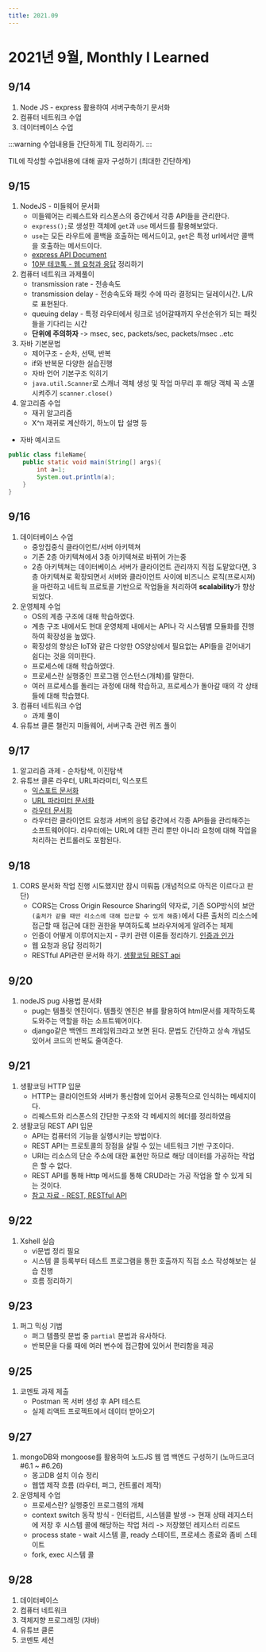 ```yaml
---
title: 2021.09
---
```


# 2021년 9월, Monthly I Learned

## 9/14

1. Node JS - express 활용하여 서버구축하기 문서화
2. 컴퓨터 네트워크 수업
3. 데이터베이스 수업

:::warning
수업내용들 간단하게 TIL 정리하기.
:::

TIL에 작성할 수업내용에 대해 골자 구성하기 (최대한 간단하게)

## 9/15

1. NodeJS - 미들웨어 문서화
   - 미들웨어는 리퀘스트와 리스폰스의 중간에서 각종 API들을 관리한다.
   - `express();`로 생성한 객체에 `get`과 `use` 메서드를 활용해보았다.
   - `use`는 모든 라우트에 콜백을 호출하는 메서드이고, `get`은 특정 url에서만 콜백을 호출하는 메서드이다.
   - [express API Document](https://expressjs.com/en/api.html#req)
   - [10분 테코톡 - 웹 요청과 응답](https://www.youtube.com/watch?v=xz7e-GL2g6g) 정리하기
2. 컴퓨터 네트워크 과제풀이
   - transmission rate - 전송속도
   - transmission delay - 전송속도와 패킷 수에 따라 결정되는 딜레이시간. L/R로 표현된다.
   - queuing delay - 특정 라우터에서 링크로 넘어갈때까지 우선순위가 되는 패킷들을 기다리는 시간
   - **단위에 주의하자** -> msec, sec, packets/sec, packets/msec ..etc
3. 자바 기본문법
   - 제어구조 - 순차, 선택, 반복
   - if와 반복문 다양한 실습진행
   - 자바 언어 기본구조 익히기
   - `java.util.Scanner`로 스캐너 객체 생성 및 작업 마무리 후 해당 객체 꼭 소멸시켜주기 `scanner.close()`
4. 알고리즘 수업
   - 재귀 알고리즘
   - X^n 재귀로 계산하기, 하노이 탑 설명 등

- 자바 예시코드

```java
public class fileName{
    public static void main(String[] args){
        int a=1;
        System.out.println(a);
    }
}
```

## 9/16

1. 데이터베이스 수업
   - 중앙집중식 클라이언트/서버 아키텍쳐
   - 기존 2층 아키텍쳐에서 3층 아키텍쳐로 바뀌어 가는중
   - 2층 아키텍쳐는 데이터베이스 서버가 클라이언트 관리까지 직접 도맡았다면, 3층 아키텍쳐로 확장되면서 서버와 클라이언트 사이에 비즈니스 로직(프로시져)을 마련하고 네트웍 프로토콜 기반으로 작업들을 처리하여 **scalability**가 향상되었다.
2. 운영체제 수업
   - OS의 계층 구조에 대해 학습하였다.
   - 계층 구조 내에서도 현대 운영체제 내에서는 API나 각 시스템별 모듈화를 진행하여 확장성을 높였다.
   - 확장성의 향상은 IoT와 같은 다양한 OS양상에서 필요없는 API들을 걷어내기 쉽다는 것을 의미한다.
   - 프로세스에 대해 학습하였다.
   - 프로세스란 실행중인 프로그램 인스턴스(개체)를 말한다.
   - 여러 프로세스를 돌리는 과정에 대해 학습하고, 프로세스가 돌아갈 때의 각 상태들에 대해 학습했다.
3. 컴퓨터 네트워크 수업
   - 과제 풀이
4. 유튜브 클론 챌린지 미들웨어, 서버구축 관련 퀴즈 풀이

## 9/17

1. 알고리즘 과제 - 순차탐색, 이진탐색
2. 유튜브 클론 라우터, URL파라미터, 익스포트
   - [익스포트 문서화](../nodeJS/export)
   - [URL 파라미터 문서화](../nodeJS/param)
   - [라우터 문서화](../nodeJS/param)
   - 라우터란 클라이언트 요청과 서버의 응답 중간에서 각종 API들을 관리해주는 소프트웨어이다. 라우터에는 URL에 대한 관리 뿐만 아니라 요청에 대해 작업을 처리하는 컨트롤러도 포함된다.

## 9/18

1. CORS 문서화 작업 진행 시도했지만 잠시 미뤄둠 (개념적으로 아직은 이르다고 판단)
   - CORS는 Cross Origin Resource Sharing의 약자로, 기존 SOP방식의 보안 `(출처가 같을 때만 리소스에 대해 접근할 수 있게 해줌)`에서 다른 출처의 리소스에 접근할 때 접근에 대한 권한을 부여하도록 브라우저에게 알려주는 체제
   - 인증이 어떻게 이루어지는지 - 쿠키 관련 이론들 정리하기. [인증과 인가](https://www.youtube.com/watch?v=TXWUNePimAc)
   - 웹 요청과 응답 정리하기
   - RESTful API관련 문서화 하기. [생활코딩 REST api](https://www.youtube.com/watch?v=PmY3dWcCxXI&t=43s)

## 9/20

1. nodeJS pug 사용법 문서화
   - pug는 템플릿 엔진이다. 템플릿 엔진은 뷰를 활용하여 html문서를 제작하도록 도와주는 역할을 하는 소프트웨어이다.
   - django같은 백엔드 프레임워크라고 보면 된다. 문법도 간단하고 상속 개념도 있어서 코드의 반복도 줄여준다.

## 9/21

1. 생활코딩 HTTP 입문
   - HTTP는 클라이언트와 서버가 통신함에 있어서 공통적으로 인식하는 메세지이다.
   - 리퀘스트와 리스폰스의 간단한 구조와 각 메세지의 헤더를 정리하였음
2. 생활코딩 REST API 입문
   - API는 컴퓨터의 기능을 실행시키는 방법이다.
   - REST API는 프로토콜의 장점을 살릴 수 있는 네트워크 기반 구조이다.
   - URI는 리소스의 단순 주소에 대한 표현만 하므로 해당 데이터를 가공하는 작업은 할 수 없다.
   - REST API를 통해 Http 메서드를 통해 CRUD라는 가공 작업을 할 수 있게 되는 것이다.
   - [참고 자료 - REST, RESTful API](https://khj93.tistory.com/entry/%EB%84%A4%ED%8A%B8%EC%9B%8C%ED%81%AC-REST-API%EB%9E%80-REST-RESTful%EC%9D%B4%EB%9E%80)

## 9/22

1. Xshell 실습
   - vi문법 정리 필요
   - 시스템 콜 등록부터 테스트 프로그램을 통한 호출까지 직접 소스 작성해보는 실습 진행
   - 흐름 정리하기

## 9/23

1. 퍼그 믹싱 기법
   - 퍼그 템플릿 문법 중 `partial` 문법과 유사하다.
   - 반복문을 다룰 때에 여러 변수에 접근함에 있어서 편리함을 제공

## 9/25

1. 코멘토 과제 제출
   - Postman 목 서버 생성 후 API 테스트
   - 실제 리액트 프로젝트에서 데이터 받아오기

## 9/27

1. mongoDB와 mongoose를 활용하여 노드JS 웹 앱 백엔드 구성하기 (노마드코더 #6.1 ~ #6.26)
   - 몽고DB 설치 이슈 정리
   - 웹앱 제작 흐름 (라우터, 퍼그, 컨트롤러 제작)
2. 운영체제 수업
   - 프로세스란? 실행중인 프로그램의 개체
   - context switch 동작 방식 - 인터럽트, 시스템콜 발생 -> 현재 상태 레지스터에 저장 후 시스템 콜에 해당하는 작업 처리 -> 저장했던 레지스터 리로드
   - process state - wait 시스템 콜, ready 스테이트, 프로세스 종료와 좀비 스테이트
   - fork, exec 시스템 콜

## 9/28

1. 데이터베이스
2. 컴퓨터 네트워크
3. 객체지향 프로그래밍 (자바)
4. 유튜브 클론
5. 코멘토 세션
